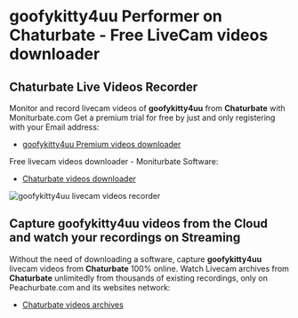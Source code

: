 # goofykitty4uu Performer on Chaturbate - Free LiveCam videos downloader

## Chaturbate Live Videos Recorder

Monitor and record livecam videos of **goofykitty4uu** from **Chaturbate** with Moniturbate.com
Get a premium trial for free by just and only registering with your Email address:
* [goofykitty4uu Premium videos downloader](https://moniturbate.com/request-demo-licence-key.html)

Free livecam videos downloader - Moniturbate Software:
* [Chaturbate videos downloader](https://moniturbate.com/moniturbate-download-software.html)

![goofykitty4uu livecam videos recorder](https://peachurnet.com/templates/moniturbate-software.png)


## Capture goofykitty4uu videos from the Cloud and watch your recordings on Streaming

Without the need of downloading a software, capture **goofykitty4uu** livecam videos from **Chaturbate** 100% online.
Watch Livecam archives from **Chaturbate** unlimitedly from thousands of existing recordings, only on Peachurbate.com and its websites network:
* [Chaturbate videos archives](https://peachurnet.com/)